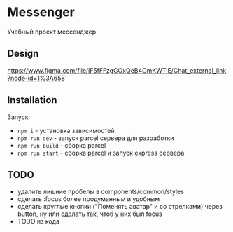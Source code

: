 # Messenger

Учебный проект мессенджер

## Design

https://www.figma.com/file/jF5fFFzgGOxQeB4CmKWTiE/Chat_external_link?node-id=1%3A658

## Installation

Запуск:

- `npm i` - установка зависимостей
- `npm run dev` - запуск parcel сервера для разработки
- `npm run build` - сборка parcel
- `npm run start` - сборка parcel и запуск express сервера

## TODO

- удалить лишние пробелы в components/common/styles
- сделать :focus более продуманным и удобным
- сделать круглые кнопки ("Поменять аватар" и со стрелками) через button, ну или сделать так, чтоб у них был focus
- TODO из кода
